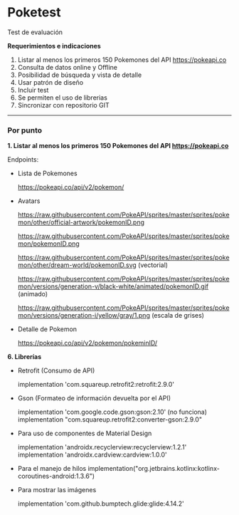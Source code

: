 # Poketest

Test de evaluación

**Requerimientos e indicaciones**

1. Listar al menos los primeros 150 Pokemones del API https://pokeapi.co
2. Consulta de datos online y Offline
3. Posibilidad de búsqueda y vista de detalle
4. Usar patrón de diseño
5. Incluir test
6. Se permiten el uso de librerias
7. Sincronizar con repositorio GIT

---

### Por punto

**1. Listar al menos los primeros 150 Pokemones del API https://pokeapi.co**

Endpoints:
  
- Lista de Pokemones

    https://pokeapi.co/api/v2/pokemon/

- Avatars

    https://raw.githubusercontent.com/PokeAPI/sprites/master/sprites/pokemon/other/official-artwork/pokemonID.png

    https://raw.githubusercontent.com/PokeAPI/sprites/master/sprites/pokemon/pokemonID.png

    https://raw.githubusercontent.com/PokeAPI/sprites/master/sprites/pokemon/other/dream-world/pokemonID.svg (vectorial)

    https://raw.githubusercontent.com/PokeAPI/sprites/master/sprites/pokemon/versions/generation-v/black-white/animated/pokemonID.gif (animado)

    https://raw.githubusercontent.com/PokeAPI/sprites/master/sprites/pokemon/versions/generation-i/yellow/gray/1.png (escala de grises)


- Detalle de Pokemon

    https://pokeapi.co/api/v2/pokemon/pokeminID/


**6. Librerías**

- Retrofit (Consumo de API)

    implementation 'com.squareup.retrofit2:retrofit:2.9.0'

- Gson (Formateo de información devuelta por el API)

    implementation 'com.google.code.gson:gson:2.10' (no funciona)
    implementation "com.squareup.retrofit2:converter-gson:2.9.0"

- Para uso de componentes de Material Design

    implementation 'androidx.recyclerview:recyclerview:1.2.1'
    implementation 'androidx.cardview:cardview:1.0.0'

- Para el manejo de hilos
    implementation("org.jetbrains.kotlinx:kotlinx-coroutines-android:1.3.6")

- Para mostrar las imágenes

    implementation 'com.github.bumptech.glide:glide:4.14.2'







    

    
